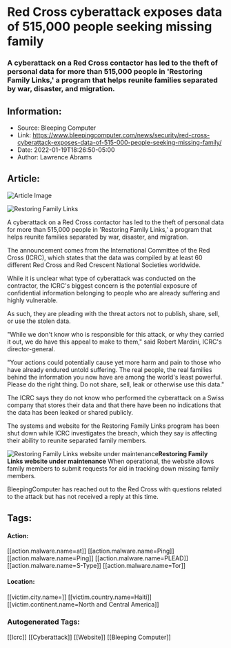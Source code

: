 # Red Cross cyberattack exposes data of 515,000 people seeking missing family
### A cyberattack on a Red Cross contactor has led to the theft of personal data for more than 515,000 people in 'Restoring Family Links,' a program that helps reunite families separated by war, disaster, and migration.

## Information:
+ Source: Bleeping Computer
+ Link: https://www.bleepingcomputer.com/news/security/red-cross-cyberattack-exposes-data-of-515-000-people-seeking-missing-family/
+ Date: 2022-01-19T18:26:50-05:00
+ Author: Lawrence Abrams


## Article:
![Article Image](https://www.bleepstatic.com/content/posts/2022/01/19/restoring-family-links-header.jpg)

![Restoring Family Links](https://www.bleepstatic.com/content/posts/2022/01/19/restoring-family-links-header.jpg)


A cyberattack on a Red Cross contactor has led to the theft of personal data for more than 515,000 people in 'Restoring Family Links,' a program that helps reunite families separated by war, disaster, and migration.


The announcement comes from the International Committee of the Red Cross (ICRC), which states that the data was compiled by at least 60 different Red Cross and Red Crescent National Societies worldwide.


While it is unclear what type of cyberattack was conducted on the contractor, the ICRC's biggest concern is the potential exposure of confidential information belonging to people who are already suffering and highly vulnerable.


As such, they are pleading with the threat actors not to publish, share, sell, or use the stolen data.


"While we don't know who is responsible for this attack, or why they carried it out, we do have this appeal to make to them," said Robert Mardini, ICRC's director-general.


"Your actions could potentially cause yet more harm and pain to those who have already endured untold suffering. The real people, the real families behind the information you now have are among the world's least powerful. Please do the right thing. Do not share, sell, leak or otherwise use this data."


The ICRC says they do not know who performed the cyberattack on a Swiss company that stores their data and that there have been no indications that the data has been leaked or shared publicly.


The systems and website for the Restoring Family Links program has been shut down while ICRC investigates the breach, which they say is affecting their ability to reunite separated family members.



![Restoring Family Links website under maintenance](https://www.bleepstatic.com/images/news/security/attacks/r/red-cross-restoring-family-links/restoring-family-links.jpg)**Restoring Family Links website under maintenance**
When operational, the website allows family members to submit requests for aid in tracking down missing family members.


BleepingComputer has reached out to the Red Cross with questions related to the attack but has not received a reply at this time.





## Tags:

#### Action:
[[action.malware.name=at]] [[action.malware.name=Ping]] [[action.malware.name=Ping]] [[action.malware.name=PLEAD]] [[action.malware.name=S-Type]] [[action.malware.name=Tor]]

#### Location:
[[victim.city.name=]] [[victim.country.name=Haiti]] [[victim.continent.name=North and Central America]]

### Autogenerated Tags:
[[Icrc]] [[Cyberattack]] [[Website]] [[Bleeping Computer]]

